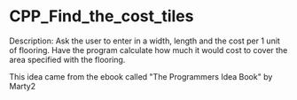 # CPP_Find_the_cost_tiles

Description: Ask the user to enter in a width, length and the cost per 1 unit of flooring. Have the 
program calculate how much it would cost to cover the area specified with the flooring.

This idea came from the ebook called "The Programmers Idea Book" by Marty2
